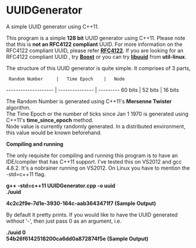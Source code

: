 # UUIDGenerator
A simple UUID generator using C++11.

  This program is a simple **128 bit** UUID generator using C++11. Please note that this is **not an RFC4122 compliant** UUID. For more information on the RFC4122 compliant UUID, please refer [**RFC4122**](https://www.ietf.org/rfc/rfc4122.txt). If you are looking for an RFC4122 compliant UUID , try [**Boost**](http://www.boost.org/doc/libs/1_59_0/libs/uuid/uuid.html) or you can try [**libuuid**](http://linux.die.net/man/3/uuid_generate) from **util-linux**.
  
  The structure of this UUID generator is quite simple. It comprises of 3 parts,
  
     Random Number     |   Time Epoch    |   Node 
  -------------------- | --------------- | ---------
     60 bits           |   52 bits       |  16 bits
     
  
  The Random Number is generated using C++11's **Mersenne Twister** algorithm.  
  The Time Epoch or the number of ticks since Jan 1 1970 is generated using C++11's **time_since_epoch** method.  
  Node value is currently randomly generated. In a distributed environment, this value would be known beforehand.
  
  **Compiling and running**
  
  The only requisite for compiling and running this program is to have an IDE/compiler that has C++11 support. I've tested this on VS2012 and gcc 4.8.2. It's a nobrainer running on VS2012. On Linux you have to mention the -std=c++11 flag.
  
  **g++ -std=c++11 UUIDGenerator.cpp -o uuid <br/>
  ./uuid <br/>**
  
  **4c2c2f9e-7d1e-3930-164c-aab3643471f7 (Sample Output)**
  
  By default it pretty prints. If you would like to have the UUID generated without '-', then just pass 0 as an argument, i.e. 
  
  **./uuid 0 <br/>** 
  **54b26f6142518200ca6dd0a872874f5e (Sample Output)**
